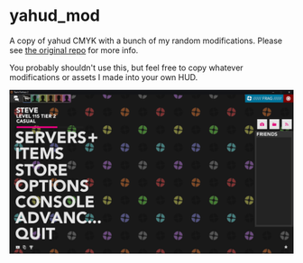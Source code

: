# yahud_mod
A copy of yahud CMYK with a bunch of my random modifications. Please see [the original repo](https://github.com/Hypnootize/Yahud-CMYK/) for more info.

You probably shouldn't use this, but feel free to copy whatever modifications or assets I made into your own HUD.

![Screenshot](assets/screenshot.png)